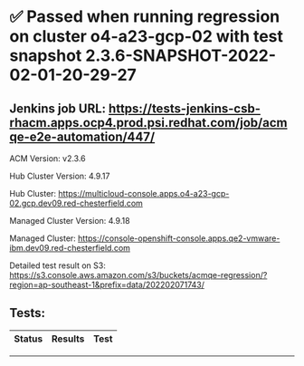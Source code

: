 # :white_check_mark: Passed when running regression on cluster o4-a23-gcp-02 with test snapshot 2.3.6-SNAPSHOT-2022-02-01-20-29-27 

## Jenkins job URL: https://tests-jenkins-csb-rhacm.apps.ocp4.prod.psi.redhat.com/job/acmqe-e2e-automation/447/


ACM Version: v2.3.6

Hub Cluster Version: 4.9.17

Hub Cluster: https://multicloud-console.apps.o4-a23-gcp-02.gcp.dev09.red-chesterfield.com

Managed Cluster Version: 4.9.18

Managed Cluster: https://console-openshift-console.apps.qe2-vmware-ibm.dev09.red-chesterfield.com

Detailed test result on S3: https://s3.console.aws.amazon.com/s3/buckets/acmqe-regression/?region=ap-southeast-1&prefix=data/202202071743/

## Tests:

|Status|Results|Test|
|---|---|---|


---

